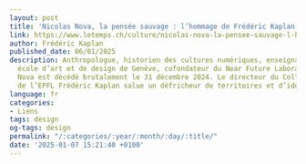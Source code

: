 ```yaml
---
layout: post
title: 'Nicolas Nova, la pensée sauvage : l’hommage de Frédéric Kaplan'
link: https://www.letemps.ch/culture/nicolas-nova-la-pensee-sauvage-l-hommage-de-frederic-kaplan
author: Frédéric Kaplan
published_date: 06/01/2025
description: Anthropologue, historien des cultures numériques, enseignant à la Haute
  école d’art et de design de Genève, cofondateur du Near Future Laboratory, Nicolas
  Nova est décédé brutalement le 31 décembre 2024. Le directeur du Collège des humanités
  de l’EPFL Frédéric Kaplan salue un défricheur de territoires et d’idées
language: fr
categories:
- Liens
tags: design
og-tags: design
permalink: "/:categories/:year/:month/:day/:title/"
date: '2025-01-07 15:21:40 +0100'
---
```

